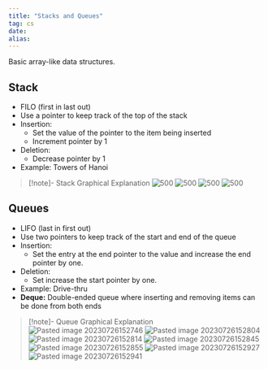 ```yaml
---
title: "Stacks and Queues"
tag: cs
date: 
alias:
---
```


Basic array-like data structures.

## Stack
- FILO (first in last out)
- Use a pointer to keep track of the top of the stack
- Insertion:
	- Set the value of the pointer to the item being inserted
	- Increment pointer by 1
- Deletion:
	- Decrease pointer by 1
- Example: Towers of Hanoi

>[!note]- Stack Graphical Explanation
>![500](Programming/attachments/Pasted%20image%2020230726151912.png)
>![500](Programming/attachments/Pasted%20image%2020230726152014.png)
>![500](Programming/attachments/Pasted%20image%2020230726152027.png)
>![500](Programming/attachments/Pasted%20image%2020230726152042.png)


## Queues
- LIFO (last in first out)
- Use two pointers to keep track of the start and end of the queue
- Insertion:
	- Set the entry at the end pointer to the value and increase the end pointer by one.
- Deletion:
	- Set increase the start pointer by one.
- Example: Drive-thru
- **Deque:** Double-ended queue where inserting and removing items can be done from both ends

>[!note]- Queue Graphical Explanation
>![Pasted image 20230726152746](Programming/attachments/Pasted%20image%2020230726152746.png)
>![Pasted image 20230726152804](Programming/attachments/Pasted%20image%2020230726152804.png)
>![Pasted image 20230726152814](Programming/attachments/Pasted%20image%2020230726152814.png)
>![Pasted image 20230726152845](Programming/attachments/Pasted%20image%2020230726152845.png)
>![Pasted image 20230726152855](Programming/attachments/Pasted%20image%2020230726152855.png)
>![Pasted image 20230726152927](Programming/attachments/Pasted%20image%2020230726152927.png)
>![Pasted image 20230726152941](Programming/attachments/Pasted%20image%2020230726152941.png)
